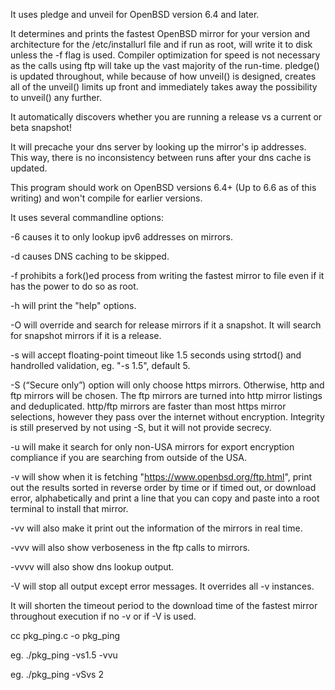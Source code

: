 It uses pledge and unveil for OpenBSD version 6.4 and later.

It determines and prints the fastest OpenBSD mirror for your version and architecture for the /etc/installurl file and if run 
as root, will write it to disk unless the -f flag is used.
Compiler optimization for speed is not necessary as the calls using ftp will take up the vast majority of the run-time. 
pledge() is updated throughout, while because of how unveil() is designed, creates all of the unveil() limits up front and
immediately takes away the possibility to unveil() any further.

It automatically discovers whether you are running a release vs a current or beta snapshot!

It will precache your dns server by looking up the mirror's ip addresses.
This way, there is no inconsistency between runs after your dns cache is updated.
 
This program should work on OpenBSD versions 6.4+ (Up to 6.6 as of this writing) and won't compile for earlier versions.

It uses several commandline options:

-6 causes it to only lookup ipv6 addresses on mirrors.

-d causes DNS caching to be skipped.

-f prohibits a fork()ed process from writing the fastest mirror to file even if it has the power to do so as root.

-h will print the "help" options.

-O will override and search for release mirrors if it a snapshot. It will search for snapshot mirrors if it is a release.

-s will accept floating-point timeout like 1.5 seconds using strtod() and handrolled validation, eg. "-s 1.5", default 5.

-S (“Secure only”) option will only choose https mirrors. Otherwise, http and ftp mirrors will be chosen. The ftp mirrors
   are turned into http mirror listings and deduplicated. http/ftp mirrors are faster than most https mirror selections, however 
   they pass over the internet without encryption. Integrity is still preserved by not using -S, but it will not provide
   secrecy.

-u will make it search for only non-USA mirrors for export encryption compliance if you are searching from outside of the USA.

-v will show when it is fetching "https://www.openbsd.org/ftp.html", print out the results sorted in reverse order by time
   or if timed out, or download error, alphabetically and print a line that you can copy and paste into a root terminal to
   install that mirror.
   
   -vv will also make it print out the information of the mirrors in real time.
   
   -vvv will also show verboseness in the ftp calls to mirrors.
   
   -vvvv will also show dns lookup output.

-V will stop all output except error messages. It overrides all -v instances.

It will shorten the timeout period to the download time of the fastest mirror throughout execution if no -v or if -V is used.

cc pkg_ping.c -o pkg_ping

eg. ./pkg_ping -vs1.5 -vvu

eg. ./pkg_ping -vSvs 2
